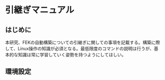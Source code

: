 # 引継ぎマニュアル
## はじめに
本研究、FEKの自動構築についての引継ぎに関しての事項を記載する。構築に際して、Linux操作の知識が必須となる。最低限度のコマンドの説明は行うが、基本的な知識は常に学習していく姿勢を持つようにしてほしい。

## 環境設定
